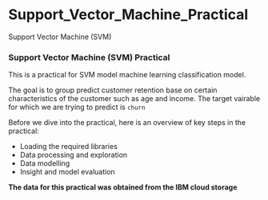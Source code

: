 # Support_Vector_Machine_Practical
Support Vector Machine (SVM)
### Support Vector Machine (SVM) Practical

This is a practical for SVM model machine learning classification model. 

The goal is to group predict customer retention base on certain characteristics of the customer such as age and income. The target vairable for which we are trying to predict is `churn` 

Before we dive into the practical, here is an overview of key steps in the practical:
* Loading the required libraries
* Data processing and exploration
* Data modelling
* Insight and model evaluation

**The data for this practical was obtained from the IBM cloud storage**
